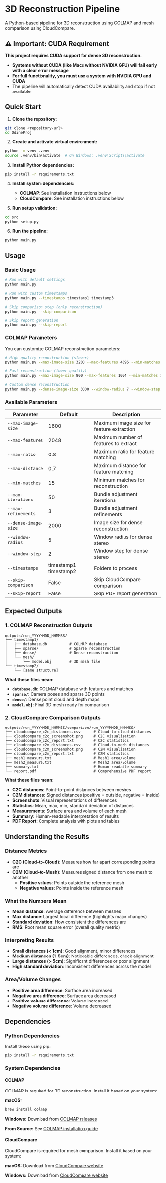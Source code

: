 # 3D Reconstruction Pipeline

A Python-based pipeline for 3D reconstruction using COLMAP and mesh comparison using CloudCompare.

## ⚠️ Important: CUDA Requirement

**This project requires CUDA support for dense 3D reconstruction.** 

- **Systems without CUDA (like Macs without NVIDIA GPU) will fail early with a clear error message**
- **For full functionality, you must use a system with NVIDIA GPU and CUDA**
- The pipeline will automatically detect CUDA availability and stop if not available

## Quick Start

1. **Clone the repository:**
```bash
git clone <repository-url>
cd OdineProj
```

2. **Create and activate virtual environment:**
```bash
python -m venv .venv
source .venv/bin/activate  # On Windows: .venv\Scripts\activate
```

3. **Install Python dependencies:**
```bash
pip install -r requirements.txt
```

4. **Install system dependencies:**
   - **COLMAP**: See installation instructions below
   - **CloudCompare**: See installation instructions below

5. **Run setup validation:**
```bash
cd src
python setup.py
```

6. **Run the pipeline:**
```bash
python main.py
```

## Usage

### Basic Usage
```bash
# Run with default settings
python main.py

# Run with custom timestamps
python main.py --timestamps timestamp1 timestamp3

# Skip comparison step (only reconstruction)
python main.py --skip-comparison

# Skip report generation
python main.py --skip-report
```

### COLMAP Parameters
You can customize COLMAP reconstruction parameters:

```bash
# High quality reconstruction (slower)
python main.py --max-image-size 3200 --max-features 4096 --min-matches 20

# Fast reconstruction (lower quality)
python main.py --max-image-size 800 --max-features 1024 --min-matches 10

# Custom dense reconstruction
python main.py --dense-image-size 3000 --window-radius 7 --window-step 3
```

### Available Parameters

| Parameter | Default | Description |
|-----------|---------|-------------|
| `--max-image-size` | 1600 | Maximum image size for feature extraction |
| `--max-features` | 2048 | Maximum number of features to extract |
| `--max-ratio` | 0.8 | Maximum ratio for feature matching |
| `--max-distance` | 0.7 | Maximum distance for feature matching |
| `--min-matches` | 15 | Minimum matches for reconstruction |
| `--max-iterations` | 50 | Bundle adjustment iterations |
| `--max-refinements` | 3 | Bundle adjustment refinements |
| `--dense-image-size` | 2000 | Image size for dense reconstruction |
| `--window-radius` | 5 | Window radius for dense stereo |
| `--window-step` | 2 | Window step for dense stereo |
| `--timestamps` | timestamp1 timestamp2 | Folders to process |
| `--skip-comparison` | False | Skip CloudCompare comparison |
| `--skip-report` | False | Skip PDF report generation |

## Expected Outputs

### 1. COLMAP Reconstruction Outputs
```
outputs/run_YYYYMMDD_HHMMSS/
├── timestamp1/
│   ├── database.db          # COLMAP database
│   ├── sparse/              # Sparse reconstruction
│   ├── dense/               # Dense reconstruction
│   └── mesh/
│       └── model.obj        # 3D mesh file
└── timestamp2/
    └── [same structure]
```

**What these files mean:**
- **`database.db`**: COLMAP database with features and matches
- **`sparse/`**: Camera poses and sparse 3D points
- **`dense/`**: Dense point cloud and depth maps
- **`model.obj`**: Final 3D mesh ready for comparison

### 2. CloudCompare Comparison Outputs
```
outputs/run_YYYYMMDD_HHMMSS/comparison/run_YYYYMMDD_HHMMSS/
├── cloudcompare_c2c_distances.csv      # Cloud-to-cloud distances
├── cloudcompare_c2c_screenshot.png     # C2C visualization
├── cloudcompare_c2c_report.txt         # C2C statistics
├── cloudcompare_c2m_distances.csv      # Cloud-to-mesh distances
├── cloudcompare_c2m_screenshot.png     # C2M visualization
├── cloudcompare_c2m_report.txt         # C2M statistics
├── mesh1_measure.txt                   # Mesh1 area/volume
├── mesh2_measure.txt                   # Mesh2 area/volume
├── summary.txt                         # Human-readable summary
└── report.pdf                          # Comprehensive PDF report
```

**What these files mean:**
- **C2C distances**: Point-to-point distances between meshes
- **C2M distances**: Signed distances (positive = outside, negative = inside)
- **Screenshots**: Visual representations of differences
- **Statistics**: Mean, max, min, standard deviation of distances
- **Measurements**: Surface area and volume of each mesh
- **Summary**: Human-readable interpretation of results
- **PDF Report**: Complete analysis with plots and tables

## Understanding the Results

### Distance Metrics
- **C2C (Cloud-to-Cloud)**: Measures how far apart corresponding points are
- **C2M (Cloud-to-Mesh)**: Measures signed distance from one mesh to another
  - **Positive values**: Points outside the reference mesh
  - **Negative values**: Points inside the reference mesh

### What the Numbers Mean
- **Mean distance**: Average difference between meshes
- **Max distance**: Largest local difference (highlights major changes)
- **Standard deviation**: How consistent the differences are
- **RMS**: Root mean square error (overall quality metric)

### Interpreting Results
- **Small distances (< 1cm)**: Good alignment, minor differences
- **Medium distances (1-5cm)**: Noticeable differences, check alignment
- **Large distances (> 5cm)**: Significant differences or poor alignment
- **High standard deviation**: Inconsistent differences across the model

### Area/Volume Changes
- **Positive area difference**: Surface area increased
- **Negative area difference**: Surface area decreased
- **Positive volume difference**: Volume increased
- **Negative volume difference**: Volume decreased

## Dependencies

### Python Dependencies
Install these using pip:
```bash
pip install -r requirements.txt
```

### System Dependencies

#### COLMAP
COLMAP is required for 3D reconstruction. Install it based on your system:

**macOS:**
```bash
brew install colmap
```

**Windows:**
Download from [COLMAP releases](https://github.com/colmap/colmap/releases)

**From Source:**
See [COLMAP installation guide](https://colmap.github.io/install.html#build-from-source)

#### CloudCompare
CloudCompare is required for mesh comparison. Install it based on your system:

**macOS:**
Download from [CloudCompare website](https://www.danielgm.net/cc/)

**Windows:**
Download from [CloudCompare website](https://www.danielgm.net/cc/) 